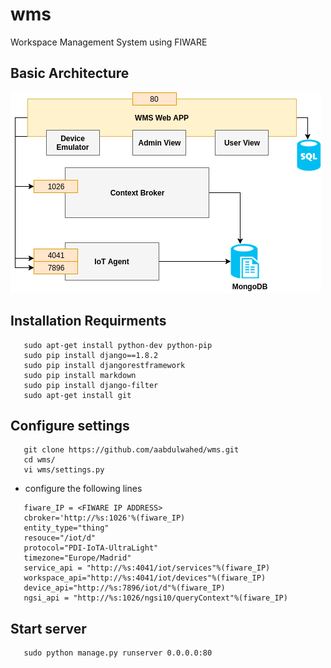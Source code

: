 # wms
Workspace Management System using FIWARE

## Basic Architecture

![Alt text](imgs/FiWareWMS.png "Basic Architecture")

## Installation Requirments

```
   sudo apt-get install python-dev python-pip
   sudo pip install django==1.8.2
   sudo pip install djangorestframework
   sudo pip install markdown
   sudo pip install django-filter
   sudo apt-get install git

```

## Configure settings

```
   git clone https://github.com/aabdulwahed/wms.git
   cd wms/
   vi wms/settings.py
```
- configure the following lines

```
   fiware_IP = <FIWARE IP ADDRESS>
   cbroker='http://%s:1026'%(fiware_IP)
   entity_type="thing"
   resouce="/iot/d"
   protocol="PDI-IoTA-UltraLight"
   timezone="Europe/Madrid"
   service_api = "http://%s:4041/iot/services"%(fiware_IP)
   workspace_api="http://%s:4041/iot/devices"%(fiware_IP)
   device_api="http://%s:7896/iot/d"%(fiware_IP)
   ngsi_api = "http://%s:1026/ngsi10/queryContext"%(fiware_IP)

```

## Start server
```
   sudo python manage.py runserver 0.0.0.0:80

```

